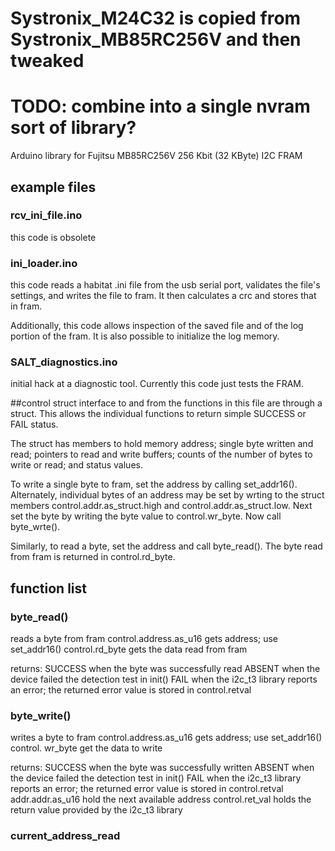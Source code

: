 # Systronix_M24C32 is copied from Systronix_MB85RC256V and then tweaked
# TODO: combine into a single nvram sort of library?

Arduino library for Fujitsu MB85RC256V 256 Kbit (32 KByte) I2C FRAM

## example files
### rcv_ini_file.ino
this code is obsolete

### ini_loader.ino
this code reads a habitat .ini file from the usb serial port, validates the file's settings, and writes the file to fram.  It then calculates a crc and stores that in fram.

Additionally, this code allows inspection of the saved file and of the log portion of the fram.  It is also possible to initialize the log memory.

### SALT_diagnostics.ino
initial hack at a diagnostic tool.  Currently this code just tests the FRAM.

##control struct
interface to and from the functions in this file are through a struct.  This allows the individual functions to return simple SUCCESS or FAIL status.

The struct has members to hold memory address; single byte written and read; pointers to read and write buffers; counts of the number of bytes to write or read; and status values.

To write a single byte to fram, set the address by calling set_addr16().  Alternately, individual bytes of an address may be set by wrting to the struct members control.addr.as_struct.high and control.addr.as_struct.low.  Next set the byte by writing the byte value to control.wr_byte.  Now call byte_wrte().

Similarly, to read a byte, set the address and call byte_read().  The byte read from fram is returned in control.rd_byte.


## function list

### byte_read()
reads a byte from fram
control.address.as_u16 gets address; use set_addr16()
control.rd_byte gets the data read from fram

returns:
  SUCCESS when the byte was successfully read
  ABSENT when the device failed the detection test in init()
  FAIL when the i2c_t3 library reports an error; the returned error value is stored in control.retval
  
### byte_write()
writes a byte to fram
control.address.as_u16 gets address; use set_addr16()
control. wr_byte get the data to write

returns:
  SUCCESS when the byte was successfully written
  ABSENT when the device failed the detection test in init()
  FAIL when the i2c_t3 library reports an error; the returned error value is stored in control.retval
  addr.addr.as_u16 hold the next available address
  control.ret_val holds the return value provided by the i2c_t3 library
  

### current_address_read
